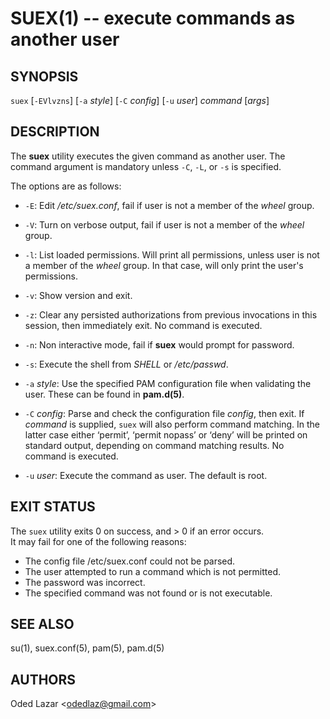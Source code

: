 SUEX(1) -- execute commands as another user
=============================================

## SYNOPSIS

`suex` \[`-EVlvzns`] \[`-a` *style*] \[`-C` *config*] \[`-u` *user*] *command* \[*args*]

## DESCRIPTION

The **suex** utility executes the given command as another user.
The command argument is mandatory unless `-C`, `-L`, or `-s` is specified.

The options are as follows:

  * `-E`:
    Edit */etc/suex.conf*, fail if user is not a member of the *wheel* group.

  * `-V`:
    Turn on verbose output, fail if user is not a member of the *wheel* group.

  * `-l`:
    List loaded permissions. Will print all permissions, unless user is not
    a member of the *wheel* group. In that case, will only print the user's permissions.

  * `-v`:
    Show version and exit.

  * `-z`:
    Clear any persisted authorizations from previous invocations in this session, then immediately exit. No command is executed.

  * `-n`:
    Non interactive mode, fail if **suex** would prompt for password.

  * `-s`:
    Execute the shell from *SHELL* or */etc/passwd*.
    
  * `-a` *style*:
    Use the specified PAM configuration file when validating the user. These can be found in **pam.d(5)**.

  * `-C` *config*:
    Parse and check the configuration file *config*, then exit. If *command* is
    supplied, `suex` will also perform command matching. In the latter case either
    ‘permit’, ‘permit nopass’ or ‘deny’ will be printed on standard output,
    depending on command matching results. No command is executed.

  * `-u` *user*:
    Execute the command as user. The default is root.
    
## EXIT STATUS

The `suex` utility exits 0 on success, and > 0 if an error occurs.  
It may fail for one of the following reasons:

   * The config file /etc/suex.conf could not be parsed.
   * The user attempted to run a command which is not permitted.
   * The password was incorrect.
   * The specified command was not found or is not executable.

## SEE ALSO

su(1), suex.conf(5), pam(5), pam.d(5)

## AUTHORS

Oded Lazar <<odedlaz@gmail.com>>
